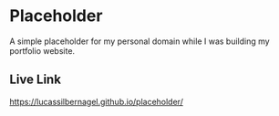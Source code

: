 # Placeholder

A simple placeholder for my personal domain while I was building my portfolio website.

## Live Link
https://lucassilbernagel.github.io/placeholder/
